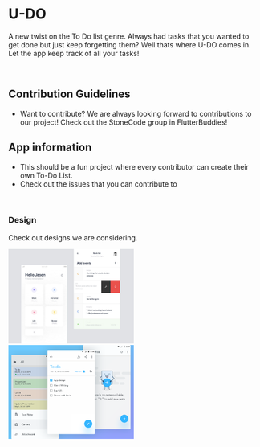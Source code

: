 # U-DO

A new twist on the To Do list genre. Always had tasks that you wanted to get done but just keep forgetting them? Well thats where U-DO comes in. Let the app keep track of all your tasks!

<br/>

## Contribution Guidelines
* Want to contribute? We are always looking forward to contributions to our project! Check out the StoneCode group in FlutterBuddies!


## App information
* This should be a fun project where every contributor can create their own To-Do List.
* Check out the issues that you can contribute to

<br/>

### Design
Check out designs we are considering.
<p float="left">
  <img src="to_do2.jpg" width="250">
  &nbsp;&nbsp;
  <img src="notes2.png" width="250">
</p>


